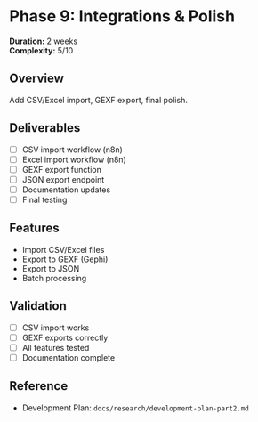 # Phase 9: Integrations & Polish

**Duration:** 2 weeks  
**Complexity:** 5/10

## Overview

Add CSV/Excel import, GEXF export, final polish.

## Deliverables

- [ ] CSV import workflow (n8n)
- [ ] Excel import workflow (n8n)
- [ ] GEXF export function
- [ ] JSON export endpoint
- [ ] Documentation updates
- [ ] Final testing

## Features

- Import CSV/Excel files
- Export to GEXF (Gephi)
- Export to JSON
- Batch processing

## Validation

- [ ] CSV import works
- [ ] GEXF exports correctly
- [ ] All features tested
- [ ] Documentation complete

## Reference

- Development Plan: `docs/research/development-plan-part2.md`
